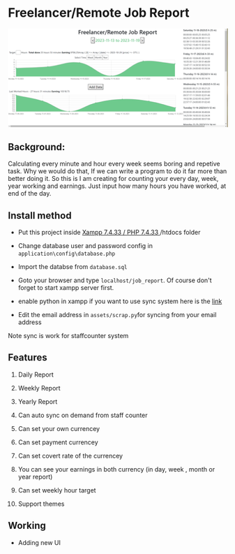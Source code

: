 
# Freelancer/Remote Job Report

  

![ScreenShot](https://github.com/mmar58/job_report/blob/f6de9e63e0ddda3008b7badd947de68f0672dfd5/output/job_report.PNG)

  

## Background:

  

Calculating every minute and hour every week seems boring and repetive task. Why we would do that, If we can write a program to do it far more than better doing it. So this is I am creating for counting your every day, week, year working and earnings. Just input how many hours you have worked, at end of the day.

  

## Install method

  

- Put this project inside [Xampp 7.4.33 / PHP 7.4.33 ](https://www.apachefriends.org/download.html)/htdocs folder

- Change database user and password config in `application\config\database.php`

- Import the databse from `database.sql`

- Goto your browser and type `localhost/job_report`. Of course don't forget to start xampp server first.

- enable python in xampp if you want to use sync system here is the [link](https://blog.terresquall.com/2021/10/running-python-in-xampp/)
- Edit the email address in `assets/scrap.py`for syncing from your email address

Note sync is work for staffcounter system

  

## Features

  

1. Daily Report

2. Weekly Report

3. Yearly Report
4. Can auto sync on demand from staff counter



5. Can set your own currencey

6. Can set payment currencey

7. Can set covert rate of the currencey

8. You can see your earnings in both currency (in day, week , month or year report)

9. Can set weekly hour target

10. Support themes

  

## Working
- Adding new UI
